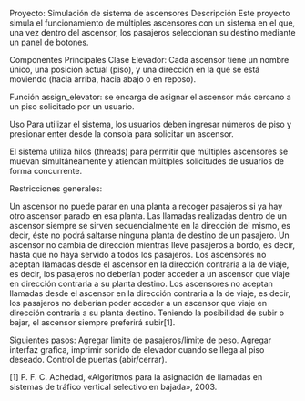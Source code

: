 Proyecto: Simulación de sistema de ascensores
Descripción
Este proyecto simula el funcionamiento de múltiples ascensores con un sistema en el que, una vez dentro del ascensor, los pasajeros seleccionan su destino mediante un panel de botones.

Componentes Principales
Clase Elevador: 
Cada ascensor tiene un nombre único, una posición actual (piso), y una dirección en la que se está moviendo (hacia arriba, hacia abajo o en reposo). 

Función assign_elevator: se encarga de asignar el ascensor más cercano a un piso solicitado por un usuario. 

Uso
Para utilizar el sistema, los usuarios deben ingresar números de piso y presionar enter desde la consola para solicitar un ascensor.

El sistema utiliza hilos (threads) para permitir que múltiples ascensores se muevan simultáneamente y atiendan múltiples solicitudes de usuarios de forma concurrente.

Restricciones generales:

Un ascensor no puede parar en una planta a recoger pasajeros si ya hay otro ascensor parado en esa planta.
Las llamadas realizadas dentro de un ascensor siempre se sirven secuencialmente en la dirección del mismo, es decir, éste no podrá saltarse ninguna planta de destino de un pasajero. 
Un ascensor no cambia de dirección mientras lleve pasajeros a bordo, es decir, hasta que no haya servido a todos los pasajeros.
Los ascensores no aceptan llamadas desde el ascensor en la dirección contraria a la de viaje, es decir, los pasajeros no deberían poder acceder a un ascensor que viaje en dirección contraria a su planta destino. 
Los ascensores no aceptan llamadas desde el ascensor en la dirección contraria a la de viaje, es decir, los pasajeros no deberían poder acceder a un ascensor que viaje en dirección contraria a su planta destino. 
Teniendo la posibilidad de subir o bajar, el ascensor siempre preferirá subir[1].

Siguientes pasos:
Agregar limite de pasajeros/limite de peso.
Agregar interfaz grafica, imprimir sonido de elevador cuando se llega al piso deseado.
Control de puertas (abir/cerrar).


[1]	P. F. C. Achedad, «Algoritmos para la asignación de llamadas en sistemas de tráfico vertical selectivo en bajada», 2003.

